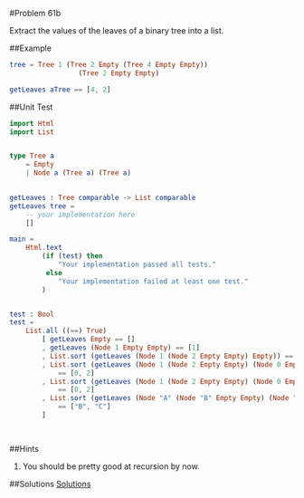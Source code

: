 #Problem 61b

Extract the values of the leaves of a binary tree into a list.

##Example
```elm
tree = Tree 1 (Tree 2 Empty (Tree 4 Empty Empty))
                 (Tree 2 Empty Empty)

getLeaves aTree == [4, 2]
```

##Unit Test
```elm
import Html
import List


type Tree a
    = Empty
    | Node a (Tree a) (Tree a)
    

getLeaves : Tree comparable -> List comparable
getLeaves tree =
    -- your implementation here
    []

main =
    Html.text
        (if (test) then
            "Your implementation passed all tests."
         else
            "Your implementation failed at least one test."
        )


test : Bool
test =
    List.all ((==) True)
        [ getLeaves Empty == []
        , getLeaves (Node 1 Empty Empty) == [1]
        , List.sort (getLeaves (Node 1 (Node 2 Empty Empty) Empty)) == [2]
        , List.sort (getLeaves (Node 1 (Node 2 Empty Empty) (Node 0 Empty Empty))) 
            == [0, 2]
        , List.sort (getLeaves (Node 1 (Node 2 Empty Empty) (Node 0 Empty Empty)))
            == [0, 2]
        , List.sort (getLeaves (Node "A" (Node "B" Empty Empty) (Node "C" Empty Empty)))
            == ["B", "C"]
        ]

    


```  

##Hints
1. You should be pretty good at recursion by now. 

##Solutions
[Solutions](../s/s61a.md)


